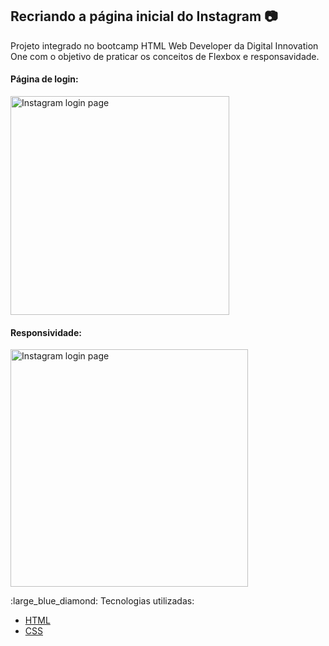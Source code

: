## Recriando a página inicial do Instagram :camera:

Projeto integrado no bootcamp HTML Web Developer da Digital Innovation One com o objetivo de praticar os conceitos de Flexbox e responsavidade.

#### Página de login:
	
 <img height="350em" src="https://i.imgur.com/YJe47qV.jpg" alt="Instagram login page" border="0">

#### Responsividade:

 <img height="380em" src="https://imgur.com/TcKOcad.jpg" alt="Instagram login page" border="0">

<p>
<p>
:large_blue_diamond: Tecnologias utilizadas:

* [HTML](https://github.com/topics/html)
* [CSS](https://github.com/topics/css)

